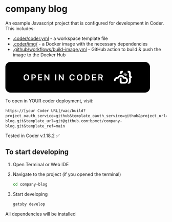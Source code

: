 # company blog

An example Javascript project that is configured for development in Coder. This includes:

- [.coder/coder.yml](.coder/coder.yaml) - a workspace template file
- [.coder/img/](.coder/img/) - a Docker image with the necessary dependencies
- [.github/workflows/build-image.yml](.github/workflows/build-image.yml) - GitHub action to build & push the image to the Docker Hub

[![Open in Coder](static/embed-button.svg)](https://dev.coding.pics/wac/build?project_oauth_service=github&template_oauth_service=github&project_url=git@github.com:bpmct/company-blog.git&template_url=git@github.com:bpmct/company-blog.git&template_ref=main)

To open in YOUR coder deployment, visit:

```
https://[your Coder URL]/wac/build?project_oauth_service=github&template_oauth_service=github&project_url=git@github.com:bpmct/company-blog.git&template_url=git@github.com:bpmct/company-blog.git&template_ref=main
```

Tested in Coder v.1.18.2 ✅

## To start developing

1. Open Terminal or Web IDE

1. Navigate to the project (if you opened the terminal)

    ```sh
    cd company-blog
    ```

1. Start developing

    ```sh
    gatsby develop
    ```
    
 All dependencies will be installed
